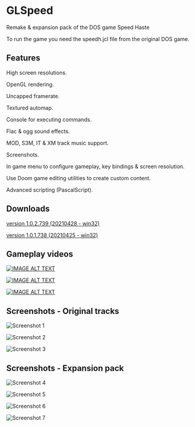 # GLSpeed
 Remake & expansion pack of the DOS game Speed Haste
 
 To run the game you need the speedh.jcl file from the original DOS game.

## Features
High screen resolutions.

OpenGL rendering.

Uncapped framerate.

Textured automap.

Console for executing commands.

Flac & ogg sound effects.

MOD, S3M, IT & XM track music support.

Screenshots.

In game menu to configure gameplay, key bindings & screen resolution.

Use Doom game editing utilities to create custom content.

Advanced scripting (PascalScript).

## Downloads
[version 1.0.2.739 (20210428 - win32)](https://sourceforge.net/projects/speed-game/files/GLSpeed_1.0/GLSpeed_1.0.2.739_bin.zip/download)

[version 1.0.1.738 (20210425 - win32)](https://sourceforge.net/projects/speed-game/files/GLSpeed_1.0/GLSpeed_1.0.1.738_bin.zip/download)

## Gameplay videos

[![IMAGE ALT TEXT](http://img.youtube.com/vi/pDM3Rfhn0XE/0.jpg)](http://www.youtube.com/watch?v=pDM3Rfhn0XE "GLSpeed - Track #1 video")

[![IMAGE ALT TEXT](http://img.youtube.com/vi/xVJXXHOoRS4/0.jpg)](http://www.youtube.com/watch?v=xVJXXHOoRS4 "GLSpeed - Custom Track - The stadium")

[![IMAGE ALT TEXT](http://img.youtube.com/vi/X_CleOkjaI0/0.jpg)](http://www.youtube.com/watch?v=X_CleOkjaI0 "GLSpeed - Custom Track - The airport")


## Screenshots - Original tracks


![Screenshot 1](https://i.postimg.cc/13TDdH1h/SSHOT-Speed-20210424-211656741.png "Screenshot 1")

![Screenshot 2](https://i.postimg.cc/pTMzWLds/SSHOT-Speed-20210424-211955171.png "Screenshot 2")

![Screenshot 3](https://i.postimg.cc/xCGHcVJn/SSHOT-Speed-20210424-212218059.png "Screenshot 3")

## Screenshots - Expansion pack


![Screenshot 4](https://i.postimg.cc/134pMdTr/SSHOT-Speed-20210424-212828913.png "Screenshot 4")

![Screenshot 5](https://i.postimg.cc/90W99gZT/SSHOT-Speed-20210424-213026992.png "Screenshot 5")

![Screenshot 6](https://i.postimg.cc/NG4mtYvx/SSHOT-Speed-20210424-213129987.png "Screenshot 6")

![Screenshot 7](https://i.postimg.cc/5tC8WCfH/SSHOT-Speed-20210424-213218431.png "Screenshot 7")

